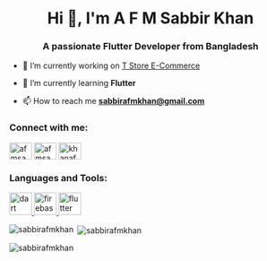 <h1 align="center">Hi 👋, I'm A F M Sabbir Khan</h1>
<h3 align="center">A passionate Flutter Developer from Bangladesh</h3>

- 🔭 I’m currently working on [T Store E-Commerce](https://github.com/sabbirafmkhan/t_store.git)

- 🌱 I’m currently learning **Flutter**

- 📫 How to reach me **sabbirafmkhan@gmail.com**

<h3 align="left">Connect with me:</h3>
<p align="left">
<a href="https://linkedin.com/in/afmsabbirkhan" target="blank"><img align="center" src="https://raw.githubusercontent.com/rahuldkjain/github-profile-readme-generator/master/src/images/icons/Social/linked-in-alt.svg" alt="afmsabbirkhan" height="30" width="40" /></a>
<a href="https://fb.com/afmsabbirkhan" target="blank"><img align="center" src="https://raw.githubusercontent.com/rahuldkjain/github-profile-readme-generator/master/src/images/icons/Social/facebook.svg" alt="afmsabbirkhan" height="30" width="40" /></a>
<a href="https://instagram.com/khanafmsabbir" target="blank"><img align="center" src="https://raw.githubusercontent.com/rahuldkjain/github-profile-readme-generator/master/src/images/icons/Social/instagram.svg" alt="khanafmsabbir" height="30" width="40" /></a>
</p>

<h3 align="left">Languages and Tools:</h3>
<p align="left"> <a href="https://dart.dev" target="_blank" rel="noreferrer"> <img src="https://www.vectorlogo.zone/logos/dartlang/dartlang-icon.svg" alt="dart" width="40" height="40"/> </a> <a href="https://firebase.google.com/" target="_blank" rel="noreferrer"> <img src="https://www.vectorlogo.zone/logos/firebase/firebase-icon.svg" alt="firebase" width="40" height="40"/> </a> <a href="https://flutter.dev" target="_blank" rel="noreferrer"> <img src="https://www.vectorlogo.zone/logos/flutterio/flutterio-icon.svg" alt="flutter" width="40" height="40"/> </a> </p>

<p><img align="left" src="https://github-readme-stats.vercel.app/api/top-langs?username=sabbirafmkhan&show_icons=true&locale=en&layout=compact" alt="sabbirafmkhan" /></p>

<p>&nbsp;<img align="center" src="https://github-readme-stats.vercel.app/api?username=sabbirafmkhan&show_icons=true&locale=en" alt="sabbirafmkhan" /></p>

<p><img align="center" src="https://github-readme-streak-stats.herokuapp.com/?user=sabbirafmkhan&" alt="sabbirafmkhan" /></p>
